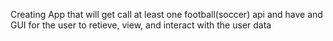 Creating App that will get call at least one football(soccer) api and have and GUI for the user to retieve, view, and interact with the user data